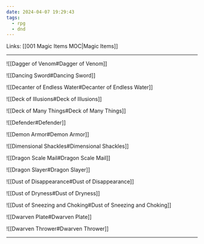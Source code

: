 ```yaml
---
date: 2024-04-07 19:29:43
tags:
  - rpg
  - dnd
---
```

Links: [[001 Magic Items MOC|Magic Items]]

---

![[Dagger of Venom#Dagger of Venom]]

![[Dancing Sword#Dancing Sword]]

![[Decanter of Endless Water#Decanter of Endless Water]]

![[Deck of Illusions#Deck of Illusions]]

![[Deck of Many Things#Deck of Many Things]]

![[Defender#Defender]]

![[Demon Armor#Demon Armor]]

![[Dimensional Shackles#Dimensional Shackles]]

![[Dragon Scale Mail#Dragon Scale Mail]]

![[Dragon Slayer#Dragon Slayer]]

![[Dust of Disappearance#Dust of Disappearance]]

![[Dust of Dryness#Dust of Dryness]]

![[Dust of Sneezing and Choking#Dust of Sneezing and Choking]]

![[Dwarven Plate#Dwarven Plate]]

![[Dwarven Thrower#Dwarven Thrower]]

---